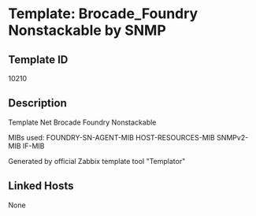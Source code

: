 # Template: Brocade_Foundry Nonstackable by SNMP

## Template ID
10210

## Description
Template Net Brocade Foundry Nonstackable

MIBs used:
FOUNDRY-SN-AGENT-MIB
HOST-RESOURCES-MIB
SNMPv2-MIB
IF-MIB

Generated by official Zabbix template tool "Templator"

## Linked Hosts
None

